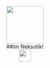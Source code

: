 <div id="header" align="center">
  <img src="https://media4.giphy.com/media/v1.Y2lkPTc5MGI3NjExNGhudWE3Z210NnAya2c1aG56OG1jNW0yeXN6MWY4MWZiNmIwcHQwaCZlcD12MV9pbnRlcm5hbF9naWZfYnlfaWQmY3Q9Zw/78XCFBGOlS6keY1Bil/giphy.gif" width="100"/>
  <div>
    ##Im Neksotik!
      <div>
  <img height="32" width="32" src="https://cdn.jsdelivr.net/npm/simple-icons@v15/icons/jordan.svg" />
</div>
